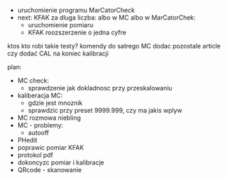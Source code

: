 - uruchomienie programu MarCatorCheck
- next: KFAK za dluga liczba: albo w MC albo w MarCatorChek:
	- uruchomienie pomiaru
	- KFAK roozszerzenie o jedna cyfre


ktos kto robi takie testy?
komendy do satrego MC
dodac pozostale article
czy dodać CAL na  koniec kalibracji

plan:
- MC check:
	- sprawdzenie jak dokladnosc przy przeskalowaniu
- kaliberacja MC:
	- gdzie jest mnoznik
	- sprawdzic przy preset 9999.999, czy ma jakis wplyw
- MC rozmowa niebling
- MC - problemy:
	- autooff
- PHedit
- poprawic pomiar KFAK
- protokol pdf
- dokoncyzc pomiar i kalibracje
- QRcode - skanowanie